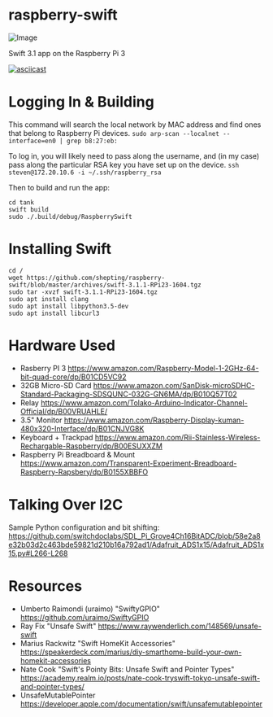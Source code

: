 # raspberry-swift

![Image](docs/images/TankTable.jpg)

Swift 3.1 app on the Raspberry Pi 3

[![asciicast](https://asciinema.org/a/PXSoeFxyFvMVaBKC4M8BSSulF.png)](https://asciinema.org/a/PXSoeFxyFvMVaBKC4M8BSSulF)

# Logging In & Building
This command will search the local network by MAC address and find ones that belong to Raspberry Pi devices.
`sudo arp-scan --localnet --interface=en0 | grep b8:27:eb:`

To log in, you will likely need to pass along the username, and (in my case) pass along the particular RSA key you have set up on the device.
`ssh steven@172.20.10.6 -i ~/.ssh/raspberry_rsa`

Then to build and run the app:
```
cd tank
swift build
sudo ./.build/debug/RaspberrySwift
```

# Installing Swift
```
cd /
wget https://github.com/shepting/raspberry-swift/blob/master/archives/swift-3.1.1-RPi23-1604.tgz
sudo tar -xvzf swift-3.1.1-RPi23-1604.tgz
sudo apt install clang
sudo apt install libpython3.5-dev
sudo apt install libcurl3
```

# Hardware Used
 - Rasberry PI 3 https://www.amazon.com/Raspberry-Model-1-2GHz-64-bit-quad-core/dp/B01CD5VC92
 - 32GB Micro-SD Card https://www.amazon.com/SanDisk-microSDHC-Standard-Packaging-SDSQUNC-032G-GN6MA/dp/B010Q57T02
 - Relay https://www.amazon.com/Tolako-Arduino-Indicator-Channel-Official/dp/B00VRUAHLE/
 - 3.5" Monitor https://www.amazon.com/Raspberry-Display-kuman-480x320-Interface/dp/B01CNJVG8K
 - Keyboard + Trackpad https://www.amazon.com/Rii-Stainless-Wireless-Rechargable-Raspberry/dp/B00ESUXXZM
 - Raspberry Pi Breadboard & Mount https://www.amazon.com/Transparent-Experiment-Breadboard-Raspberry-Rapsbery/dp/B0155XBBFO

# Talking Over I2C
Sample Python configuration and bit shifting: https://github.com/switchdoclabs/SDL_Pi_Grove4Ch16BitADC/blob/58e2a8e32b03d2c463bde59821d210b16a792ad1/Adafruit_ADS1x15/Adafruit_ADS1x15.py#L266-L268

# Resources
 - Umberto Raimondi (uraimo) "SwiftyGPIO" https://github.com/uraimo/SwiftyGPIO
 - Ray Fix "Unsafe Swift" https://www.raywenderlich.com/148569/unsafe-swift
 - Marius Rackwitz "Swift HomeKit Accessories" https://speakerdeck.com/marius/diy-smarthome-build-your-own-homekit-accessories
 - Nate Cook "Swift's Pointy Bits: Unsafe Swift and Pointer Types" https://academy.realm.io/posts/nate-cook-tryswift-tokyo-unsafe-swift-and-pointer-types/
 - UnsafeMutablePointer https://developer.apple.com/documentation/swift/unsafemutablepointer
 
